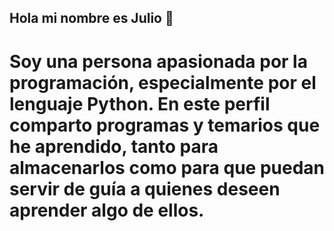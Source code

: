 ## Hola mi nombre es Julio  👋

# Soy una persona apasionada por la programación, especialmente por el lenguaje Python. En este perfil comparto programas y temarios que he aprendido, tanto para almacenarlos como para que puedan servir de guía a quienes deseen aprender algo de ellos.
